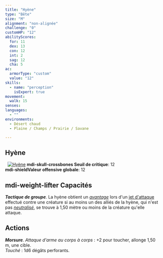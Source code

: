 ```yaml
---
title: "Hyène"
type: "Bête"
size: "M"
alignment: "non-alignée"
challenge: "0"
customHP: "12"
abilityScores:
  for: 11
  dex: 13
  con: 12
  int: 2
  sag: 12
  cha: 5
ac:
  armorType: "custom"
  value: "12"
skills:
  - name: "perception"
    isExpert: true
movement:
  walk: 15
senses:
languages:
  - ""
environments:
  - Désert chaud
  - Plaine / Champs / Prairie / Savane

---
```

## Hyène
&nbsp;
[![Hyène](https://www.douaratil.fr/illustrations/bete/hyenem.png)](https://www.douaratil.fr/illustrations/bete/hyene.jpg)
**<v-icon>mdi-skull-crossbones</v-icon> Seuil de critique**: 12      
**<v-icon>mdi-shield</v-icon>Valeur offensive globale**: 12     
## <v-icon>mdi-weight-lifter</v-icon> Capacités
_**Tactique de groupe**_. La hyène obtient un [_avantage_](/utiliser-les-caracteristiques/#avantage-et-desavantage) lors d'un [jet d'attaque](/combattre/#jets-d-attaque) effectué contre une créature si au moins un des alliés de la hyène, qui n'est pas [_neutralisé_](/gerer-la-sante-du-personnage/#neutralise), se trouve à 1,50 mètre ou moins de la créature qu'elle attaque.

## Actions
_**Morsure**_. _Attaque d'arme au corps à corps_ : +2 pour toucher, allonge 1,50 m, une cible.  
_Touché_ : 1d6 dégâts perforants.
